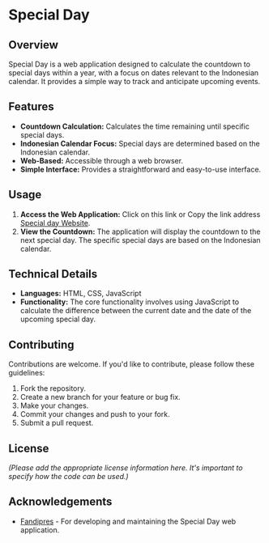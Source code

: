# Special Day

## Overview

Special Day is a web application designed to calculate the countdown to special days within a year, with a focus on dates relevant to the Indonesian calendar. It provides a simple way to track and anticipate upcoming events.

## Features

* **Countdown Calculation:** Calculates the time remaining until specific special days.
* **Indonesian Calendar Focus:** Special days are determined based on the Indonesian calendar.
* **Web-Based:** Accessible through a web browser.
* **Simple Interface:** Provides a straightforward and easy-to-use interface.

## Usage

1.  **Access the Web Application:** Click on this link or Copy the link address [Special day Website](https://dcspare.github.io/Special-day/).
2.  **View the Countdown:** The application will display the countdown to the next special day. The specific special days are based on the Indonesian calendar.

## Technical Details

* **Languages:** HTML, CSS, JavaScript
* **Functionality:** The core functionality involves using JavaScript to calculate the difference between the current date and the date of the upcoming special day.

## Contributing

Contributions are welcome. If you'd like to contribute, please follow these guidelines:

1.  Fork the repository.
2.  Create a new branch for your feature or bug fix.
3.  Make your changes.
4.  Commit your changes and push to your fork.
5.  Submit a pull request.

## License

*(Please add the appropriate license information here. It's important to specify how the code can be used.)*

## Acknowledgements

* [Fandipres](https://github.com/DCspare) - For developing and maintaining the Special Day web application.
